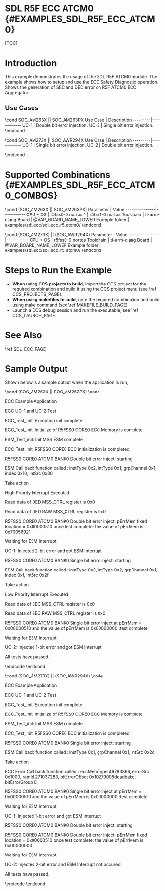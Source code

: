 # SDL R5F ECC ATCM0 {#EXAMPLES_SDL_R5F_ECC_ATCM0}

[TOC]

# Introduction

This example demonstrates the usage of the SDL R5F ATCM0 module. The example shows how to setup and use the ECC Safety Diagnostic operation.
Shows the generation of SEC and DED error on R5F ATCM0 ECC Aggregator.

Use Cases
---------
\cond SOC_AM263X || SOC_AM263PX
 Use Case | Description
 ---------|------------
 UC-1     | Double bit error injection.
 UC-2     | Single bit error injection.
\endcond

\cond SOC_AM273X || SOC_AWR294X
 Use Case | Description
 ---------|------------
 UC-1     | Single bit error injection.
 UC-2     | Double bit error injection.

\endcond

# Supported Combinations {#EXAMPLES_SDL_R5F_ECC_ATCM0_COMBOS}

\cond (SOC_AM263X || SOC_AM263PX)
 Parameter      | Value
 ---------------|-----------
 CPU + OS       | r5fss0-0 nortos
 ^              | r5fss1-0 nortos
 Toolchain      | ti-arm-clang
 Board          | @VAR_BOARD_NAME_LOWER
 Example folder | examples/sdl/ecc/sdl_ecc_r5_atcm0/
\endcond

\cond (SOC_AM273X) || (SOC_AWR294X)
 Parameter      | Value
 ---------------|-----------
 CPU + OS       | r5fss0-0 nortos
 Toolchain      | ti-arm-clang
 Board          | @VAR_BOARD_NAME_LOWER
 Example folder | examples/sdl/ecc/sdl_ecc_r5_atcm0/
\endcond

# Steps to Run the Example

- **When using CCS projects to build**, import the CCS project for the required combination
  and build it using the CCS project menu (see \ref CCS_PROJECTS_PAGE).
- **When using makefiles to build**, note the required combination and build using
  make command (see \ref MAKEFILE_BUILD_PAGE)
- Launch a CCS debug session and run the executable, see \ref CCS_LAUNCH_PAGE

# See Also

\ref SDL_ECC_PAGE

# Sample Output

Shown below is a sample output when the application is run,

\cond (SOC_AM263X || SOC_AM263PX)
\code

ECC Example Application

ECC UC-1 and UC-2 Test

ECC_Test_init: Exception init complete

ECC_Test_init: Initialize of R5FSS0 CORE0 ECC Memory is complete

ESM_Test_init: Init MSS ESM complete

ECC_Test_init: R5FSS0 CORE0 ECC initialization is completed

R5FSS0 CORE0 ATCM0 BANK0 Double bit error inject: starting

ESM Call back function called : instType 0x2, intType 0x1, grpChannel 0x1, index 0x10, intSrc 0x30

Take action

High Priority Interrupt Executed

Read data of DED MSS_CTRL register is 0x0

Read data of DED RAW MSS_CTRL register is 0x0

R5FSS0 CORE0 ATCM0 BANK0 Double bit error inject: pErrMem fixed location = 0x00000510 once test complete: the value of pErrMem is 0x70056921

Waiting for ESM Interrupt

UC-1: Injected 2-bit error and got ESM Interrupt

R5FSS0 CORE0 ATCM0 BANK0 Single bit error inject: starting

ESM Call back function called : instType 0x2, intType 0x2, grpChannel 0x1, index 0xf, intSrc 0x2f

Take action

Low Priority Interrupt Executed

Read data of SEC MSS_CTRL register is  0x0

Read data of SEC RAW MSS_CTRL register is 0x0

R5FSS0 CORE0 ATCM0 BANK0 Single bit error inject at pErrMem = 0x00000510 and the value of pErrMem is 0x00000000 :test complete

Waiting for ESM Interrupt

UC-2: Injected 1-bit error and got ESM Interrupt

All tests have passed.

\endcode
\endcond

\cond (SOC_AM273X) || (SOC_AWR294X)
\code

ECC Example Application

ECC UC-1 and UC-2 Test

ECC_Test_init: Exception init complete

ECC_Test_init: Initialize of R5FSS0 CORE0 ECC Memory is complete

ESM_Test_init: Init MSS ESM complete

ECC_Test_init: R5FSS0 CORE0 ECC initialization is completed

R5FSS0 CORE0 ATCM0 BANK0 Single bit error inject: starting

ESM Call back function called : instType 0x1, grpChannel 0x1, intSrc 0x2c

Take action

ECC Error Call back function called : eccMemType 49783896, errorSrc 0x1000, ramId 271037283, bitErrorOffset 0x10279005deadbabe, bitErrorGroup 0

R5FSS0 CORE0 ATCM0 BANK0 Single bit error inject at pErrMem = 0x00000510 and the value of pErrMem is 0x00000000 :test complete

Waiting for ESM Interrupt

UC-1: Injected 1-bit error and got ESM Interrupt

R5FSS0 CORE0 ATCM0 BANK0 Double bit error inject: starting

R5FSS0 CORE0 ATCM0 BANK0 Double bit error inject: pErrMem fixed location = 0x00000510 once test complete: the value of pErrMem is 0x00000000

Waiting for ESM Interrupt

UC-2: Injected 2-bit error and ESM Interrupt not occured

All tests have passed.

\endcode
\endcond

